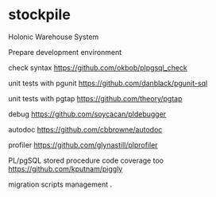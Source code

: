 # stockpile
Holonic Warehouse System

Prepare development environment

check syntax
https://github.com/okbob/plpgsql_check

unit tests with pgunit
https://github.com/danblack/pgunit-sql

unit tests with pgtap 
https://github.com/theory/pgtap

debug
https://github.com/soycacan/pldebugger

autodoc
https://github.com/cbbrowne/autodoc

profiler
https://github.com/glynastill/plprofiler

PL/pgSQL stored procedure code coverage too
https://github.com/kputnam/piggly

migration scripts management
.
